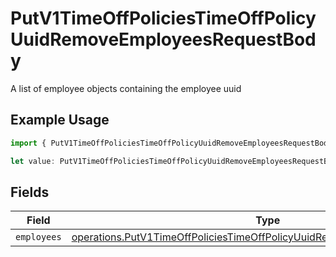 # PutV1TimeOffPoliciesTimeOffPolicyUuidRemoveEmployeesRequestBody

A list of employee objects containing the employee uuid

## Example Usage

```typescript
import { PutV1TimeOffPoliciesTimeOffPolicyUuidRemoveEmployeesRequestBody } from "gusto_embedded/models/operations";

let value: PutV1TimeOffPoliciesTimeOffPolicyUuidRemoveEmployeesRequestBody = {};
```

## Fields

| Field                                                                                                                                                                  | Type                                                                                                                                                                   | Required                                                                                                                                                               | Description                                                                                                                                                            |
| ---------------------------------------------------------------------------------------------------------------------------------------------------------------------- | ---------------------------------------------------------------------------------------------------------------------------------------------------------------------- | ---------------------------------------------------------------------------------------------------------------------------------------------------------------------- | ---------------------------------------------------------------------------------------------------------------------------------------------------------------------- |
| `employees`                                                                                                                                                            | [operations.PutV1TimeOffPoliciesTimeOffPolicyUuidRemoveEmployeesEmployees](../../models/operations/putv1timeoffpoliciestimeoffpolicyuuidremoveemployeesemployees.md)[] | :heavy_minus_sign:                                                                                                                                                     | N/A                                                                                                                                                                    |